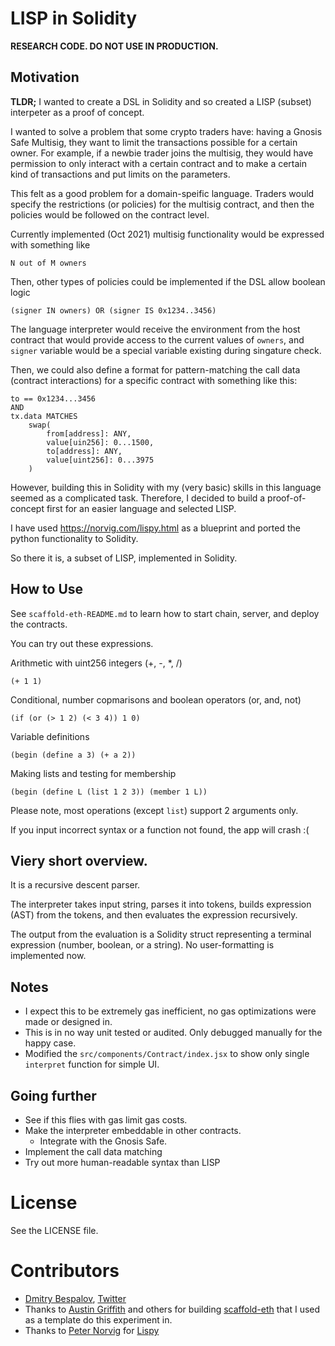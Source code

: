 # LISP in Solidity

**RESEARCH CODE. DO NOT USE IN PRODUCTION.**

## Motivation

**TLDR;** I wanted to create a DSL in Solidity and so created a LISP (subset) interpeter as a proof of concept.

I wanted to solve a problem that some crypto traders have: having a Gnosis Safe Multisig, they want to limit the transactions possible for a certain owner.
For example, if a newbie trader joins the multisig, they would have permission to only interact with a certain contract and to make a certain kind of transactions and put limits on the parameters.

This felt as a good problem for a domain-speific language. Traders would specify the restrictions (or policies) for the multisig contract, and then the policies would be followed on the contract level.

Currently implemented (Oct 2021) multisig functionality would be expressed with something like

```
N out of M owners
```

Then, other types of policies could be implemented if the DSL allow boolean logic

```
(signer IN owners) OR (signer IS 0x1234..3456)
```

The language interpreter would receive the environment from the host contract that would provide access to the current values of `owners`, and `signer` variable would be a special variable existing during singature check.

Then, we could also define a format for pattern-matching the call data (contract interactions) for a specific contract with something like this:

```
to == 0x1234...3456 
AND
tx.data MATCHES
    swap(
        from[address]: ANY,
        value[uin256]: 0...1500,
        to[address]: ANY,
        value[uint256]: 0...3975
    )
```

However, building this in Solidity with my (very basic) skills in this language seemed as a complicated task. Therefore, I decided to build a proof-of-concept first for an easier language and selected LISP.

I have used https://norvig.com/lispy.html as a blueprint and ported the python functionality to Solidity.

So there it is, a subset of LISP, implemented in Solidity.

## How to Use
See `scaffold-eth-README.md` to learn how to start chain, server, and deploy the contracts.

You can try out these expressions.

Arithmetic with uint256 integers (+, -, *, /)

```
(+ 1 1)
```

Conditional, number copmarisons and boolean operators (or, and, not)

```
(if (or (> 1 2) (< 3 4)) 1 0)
```

Variable definitions

```
(begin (define a 3) (+ a 2))
```

Making lists and testing for membership

```
(begin (define L (list 1 2 3)) (member 1 L))
```

Please note, most operations (except `list`) support 2 arguments only.

If you input incorrect syntax or a function not found, the app will crash :(

## Viery short overview.
It is a recursive descent parser.

The interpreter takes input string, parses it into tokens, builds expression (AST) from the tokens, and then evaluates the expression recursively.

The output from the evaluation is a Solidity struct representing a terminal expression (number, boolean, or a string). No user-formatting is implemented now.

## Notes
* I expect this to be extremely gas inefficient, no gas optimizations were made or designed in.
* This is in no way unit tested or audited. Only debugged manually for the happy case.
* Modified the `src/components/Contract/index.jsx` to show only single `interpret` function for simple UI.

## Going further
* See if this flies with gas limit gas costs.
* Make the interpreter embeddable in other contracts.
  * Integrate with the Gnosis Safe.
* Implement the call data matching
* Try out more human-readable syntax than LISP

# License
See the LICENSE file.

# Contributors
- [Dmitry Bespalov](https://github.com/DmitryBespalov), [Twitter](https://twitter.com/@_DmitryBespalov)
- Thanks to [Austin Griffith](https://github.com/austintgriffith) and others for building [scaffold-eth](https://github.com/scaffold-eth/scaffold-eth) that I used as a template do this experiment in.
- Thanks to [Peter Norvig](https://norvig.com) for [Lispy](https://norvig.com/lispy.html)
